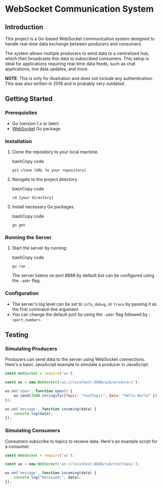 WebSocket Communication System
=================================

Introduction
------------

This project is a Go-based WebSocket communication system designed to handle real-time data exchange between producers and consumers.

The system allows multiple producers to send data to a centralized hub, which then broadcasts this data to subscribed consumers. This setup is ideal for applications requiring real-time data feeds, such as chat applications, live data updates, and more.

__NOTE__: This is only for illustration and does not include any authentication. This was also written in 2018 and is probably very outdated.

Getting Started
---------------

### Prerequisites

*   Go (version 1.x or later)
*   [WebSocket](https://github.com/gorilla/websocket) Go package

### Installation

1.  Clone the repository to your local machine.

    bashCopy code

    `git clone [URL to your repository]`

2.  Navigate to the project directory.

    bashCopy code

    `cd [your directory]`

3.  Install necessary Go packages.

    bashCopy code

    `go get`


### Running the Server

1.  Start the server by running:

    bashCopy code

    `go run .`

    The server listens on port 8888 by default but can be configured using the `-addr` flag.

### Configuration

*   The server's log level can be set to `info`, `debug`, or `trace` by passing it as the first command-line argument.
*   You can change the default port by using the `-addr` flag followed by `:<port_number>`.

Testing
-------

### Simulating Producers

Producers can send data to the server using WebSocket connections. Here's a basic JavaScript example to simulate a producer in JavaScript:

```javascript
const WebSocket = require('ws');

const ws = new WebSocket('ws://localhost:8888/pub/producer1');

ws.on('open', function open() {
    ws.send(JSON.stringify({Topic: "testTopic", Data: "Hello World" }));
});

ws.on('message', function incoming(data) {
    console.log(data);
});
```

### Simulating Consumers

Consumers subscribe to topics to receive data. Here's an example script for a consumer:

```javascript
const WebSocket = require('ws');

const ws = new WebSocket('ws://localhost:8888/sub/testTopic');

ws.on('message', function incoming(data) {
    console.log("Received:", data);
});
```